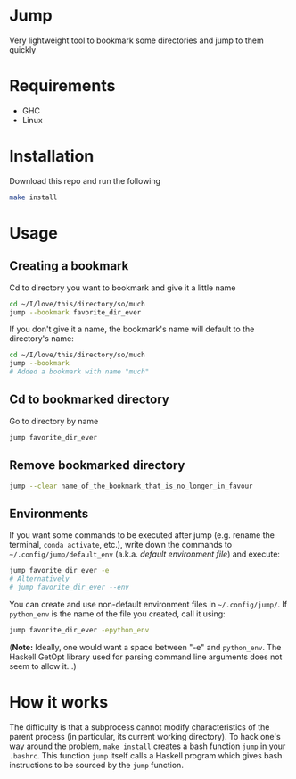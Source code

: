 Jump
===================

Very lightweight tool to bookmark some directories and jump to them quickly

# Requirements

  - GHC
  - Linux

# Installation

Download this repo and run the following

```bash
make install
```


# Usage

## Creating a bookmark

Cd to directory you want to bookmark and give it a little name

```bash
cd ~/I/love/this/directory/so/much
jump --bookmark favorite_dir_ever
```

If you don't give it a name, the bookmark's name will default to the directory's name:

```bash
cd ~/I/love/this/directory/so/much
jump --bookmark
# Added a bookmark with name "much"
```


## Cd to bookmarked directory

Go to directory by name
```bash
jump favorite_dir_ever
```

## Remove bookmarked directory

```bash
jump --clear name_of_the_bookmark_that_is_no_longer_in_favour
```

## Environments

If you want some commands to be executed after jump (e.g. rename the terminal, ``conda activate``, etc.), write down the commands to ``~/.config/jump/default_env`` (a.k.a. *default environment file*) and execute:

```bash
jump favorite_dir_ever -e
# Alternatively
# jump favorite_dir_ever --env
```

You can create and use non-default environment files in ``~/.config/jump/``. If ``python_env`` is the name of the file you created, call it using:

```bash
jump favorite_dir_ever -epython_env
```

(**Note:** Ideally, one would want a space between "-e" and ``python_env``. The Haskell GetOpt library used for parsing command line arguments does not seem to allow it...)

# How it works

The difficulty is that a subprocess cannot modify characteristics of the parent process (in particular, its current working directory). To hack one's way around the problem, ``make install`` creates a bash function ``jump`` in your ``.bashrc``. This function ``jump`` itself calls a Haskell program which gives bash instructions to be sourced by the ``jump`` function. 